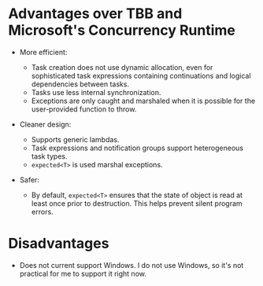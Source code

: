 <!--
  ** File Name: README.md
  ** Author:    Aditya Ramesh
  ** Date:      08/30/2014
  ** Contact:   _@adityaramesh.com
-->

# Advantages over TBB and Microsoft's Concurrency Runtime

- More efficient:
  - Task creation does not use dynamic allocation, even for sophisticated task
  expressions containing continuations and logical dependencies between tasks.
  - Tasks use less internal synchronization.
  - Exceptions are only caught and marshaled when it is possible for the
  user-provided function to throw.

- Cleaner design:
  - Supports generic lambdas.
  - Task expressions and notification groups support heterogeneous task types.
  - `expected<T>` is used marshal exceptions.

- Safer:
  - By default, `expected<T>` ensures that the state of object is read at least
  once prior to destruction. This helps prevent silent program errors.

# Disadvantages

- Does not current support Windows. I do not use Windows, so it's not practical
for me to support it right now.

